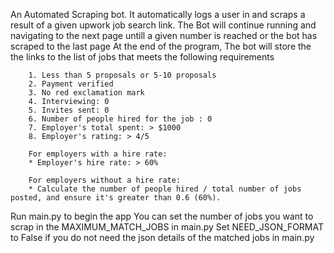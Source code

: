 ﻿An Automated Scraping bot. It automatically logs a user in and scraps a result of a given upwork job search link. 
The Bot will continue running and navigating to the next page untill a given number is reached or the bot has scraped to the last page
At the end of the program, The bot will store the the links to the list of jobs that meets the following requirements

        1. Less than 5 proposals or 5-10 proposals
        2. Payment verified
        3. No red exclamation mark
        4. Interviewing: 0
        5. Invites sent: 0
        6. Number of people hired for the job : 0
        7. Employer's total spent: > $1000
        8. Employer's rating: > 4/5

        For employers with a hire rate:
        * Employer's hire rate: > 60%

        For employers without a hire rate:
        * Calculate the number of people hired / total number of jobs posted, and ensure it's greater than 0.6 (60%).

Run main.py to begin the app
You can set the number of jobs you want to scrap in the MAXIMUM_MATCH_JOBS in main.py
Set NEED_JSON_FORMAT to False if you do not need the json details of the matched jobs in main.py
